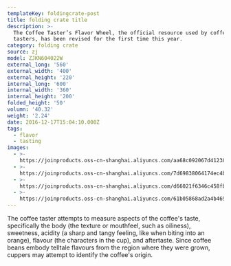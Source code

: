 ```yaml
---
templateKey: foldingcrate-post
title: folding crate title
description: >-
  The Coffee Taster’s Flavor Wheel, the official resource used by coffee
  tasters, has been revised for the first time this year.
category: folding crate
source: zj
model: ZJKN604022W
external_long: '560'
external_width: '400'
external_height: '220'
internal_long: '600'
internal_width: '360'
internal_height: '200'
folded_height: '50'
volumn: '40.32'
weight: '2.24'
date: 2016-12-17T15:04:10.000Z
tags:
  - flavor
  - tasting
images:
  - >-
    https://joinproducts.oss-cn-shanghai.aliyuncs.com/aa68c092067d41238b6e8056c9edbcff.jpg
  - >-
    https://joinproducts.oss-cn-shanghai.aliyuncs.com/7d69838064174ec4beb912fbb9ee7bc1.jpg
  - >-
    https://joinproducts.oss-cn-shanghai.aliyuncs.com/d66021f6346c458fb21f8fd883d6bdbe.jpg
  - >-
    https://joinproducts.oss-cn-shanghai.aliyuncs.com/61b05868ad2a4b469fa5d10b8b0580b0.jpg
---
```

The coffee taster attempts to measure aspects of the coffee's taste, specifically the body (the texture or mouthfeel, such as oiliness), sweetness, acidity (a sharp and tangy feeling, like when biting into an orange), flavour (the characters in the cup), and aftertaste. Since coffee beans embody telltale flavours from the region where they were grown, cuppers may attempt to identify the coffee's origin.
